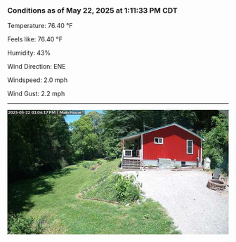 ### Conditions as of May 22, 2025 at 1:11:33 PM CDT 

Temperature: 76.40 &deg;F

Feels like: 76.40 &deg;F

Humidity: 43%

Wind Direction: ENE

Windspeed: 2.0 mph

Wind Gust: 2.2 mph

---

<img src="./images/latest.jpeg"/>

